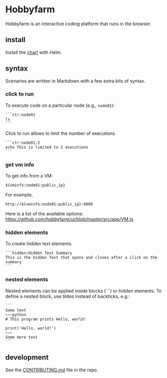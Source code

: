 # Hobbyfarm

Hobbyfarm is an interactive coding platform that runs in the browser.


## install

Install the [chart](chart.md) with Helm.


## syntax

Scenarios are written in Markdown with a few extra bits of syntax.

### click to run

To execute code on a particular node (e.g., `node01`):

    ```ctr:node01
    ls
    ```

Click to run allows to limit the number of executions

    ```ctr:node01:2
    echo This is limited to 2 executions
    ```

### get vm info

To get info from a VM:

    ${vminfo:node01:public_ip}

For example,

    http://${vminfo:node01:public_ip}:8080

Here is a list of the available options: https://github.com/hobbyfarm/ui/blob/master/src/app/VM.ts

### hidden elements

To create hidden text elements:

    ```hidden:Hidden Text Summary
    This is the hidden Text that opens and closes after a click on the summary
    ```

### nested elements

Nested elements can be applied inside blocks (```) or hidden elements. To define a nested block, use tildes instead of backticks, e.g.:  

    ```
    Some text
    ~~~python
    # This program prints Hello, world!

    print('Hello, world!')
    ~~~
    Some more text
    ```


## development

See the [CONTRIBUTING.md](https://github.com/hobbyfarm/hobbyfarm/blob/master/CONTRIBUTING.md) file in the repo.

